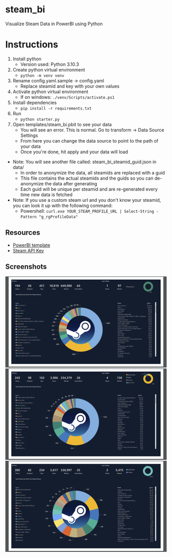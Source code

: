 # steam_bi
Visualize Steam Data in PowerBI using Python

# Instructions
1. Install python
    - Version used: Python 3.10.3
2. Create python virtual environment
    - ```python -m venv venv```
3. Rename config.yaml.sample -> config.yaml
    - Replace steamid and key with your own values
4. Activate python virtual environment
    - If on windows: ```./venv/Scripts/activate.ps1```
5. Install dependencies
    - ```pip install -r requirements.txt```
6. Run
    - ```python starter.py```
7. Open templates/steam_bi.pbit to see your data
    - You will see an error. This is normal. Go to transform -> Data Source Settings
    - From here you can change the data source to point to the path of your data
    - Once you're done, hit apply and your data will load

- Note: You will see another file called: steam_bi_steamid_guid.json in data/
    - In order to anonymize the data, all steamids are replaced with a guid
    - This file contains the actual steamids and the guids so you can de-anonymize the data after generating
    - Each guid will be unique per steamid and are re-generated every time new data is fetched  
- Note: If you use a custom steam url and you don't know your steamid, you can look it up with the following command:
    - Powershell: ```curl.exe YOUR_STEAM_PROFILE_URL | Select-String -Pattern "g_rgProfileData"```

## Resources
- [PowerBI template](templates/steam_bi.pbit)
- [Steam API Key](https://partner.steamgames.com/doc/webapi_overview/auth)

## Screenshots
![Screenshot](media/screenshots/Capture_01.PNG)
![Screenshot](media/screenshots/Capture_02.PNG)
![Screenshot](media/screenshots/Capture_03.PNG)
